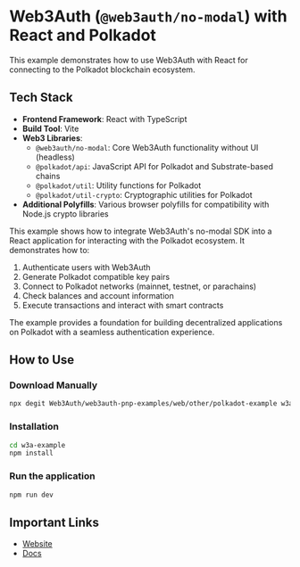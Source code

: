 # Web3Auth (`@web3auth/no-modal`) with React and Polkadot

This example demonstrates how to use Web3Auth with React for connecting to the Polkadot blockchain ecosystem.

## Tech Stack

- **Frontend Framework**: React with TypeScript
- **Build Tool**: Vite
- **Web3 Libraries**: 
  - `@web3auth/no-modal`: Core Web3Auth functionality without UI (headless)
  - `@polkadot/api`: JavaScript API for Polkadot and Substrate-based chains
  - `@polkadot/util`: Utility functions for Polkadot
  - `@polkadot/util-crypto`: Cryptographic utilities for Polkadot
- **Additional Polyfills**: Various browser polyfills for compatibility with Node.js crypto libraries

This example shows how to integrate Web3Auth's no-modal SDK into a React application for interacting with the Polkadot ecosystem. It demonstrates how to:

1. Authenticate users with Web3Auth
2. Generate Polkadot compatible key pairs
3. Connect to Polkadot networks (mainnet, testnet, or parachains)
4. Check balances and account information
5. Execute transactions and interact with smart contracts

The example provides a foundation for building decentralized applications on Polkadot with a seamless authentication experience.

## How to Use

### Download Manually

```bash
npx degit Web3Auth/web3auth-pnp-examples/web/other/polkadot-example w3a-example
```

### Installation

```bash
cd w3a-example
npm install
```

### Run the application

```bash
npm run dev
```

## Important Links

- [Website](https://web3auth.io)
- [Docs](https://web3auth.io/docs)
